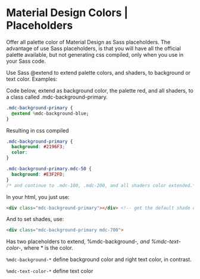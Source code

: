 # Material Design Colors | Placeholders

Offer all palette color of Material Design as Sass placeholders.
The advantage of use Sass placeholders, is that you will have all the official palette available, but not generating css compiled, only when you use in your Sass code.

Use Sass @extend to extend palette colors, and shaders, to background or text color. Examples:

Code below, extend as background color, the palette red, and all shaders, to a class called .mdc-background-primary.
```sass
.mdc-background-primary {
  @extend %mdc-background-blue;
}
```

Resulting in css compiled

```css
.mdc-background-primary {
  background: #2196F3;
  color: 
}

.mdc-background-primary.mdc-50 {
  background: #E3F2FD;
}
/* and continue to .mdc-100, .mdc-200, and all shaders color extended.*/
```


In your html, you just use:

```html
<div class="mdc-background-primary"></div> <!-- get the default shade of primary color setted, in this case, blue color. -->
```

And to set shades, use:

```html
<div class="mdc-background-primary mdc-700">
```

Has two placeholders to extend, %mdc-background-*, and %mdc-text-color-*, where * is the color.

```%mdc-background-*``` define background color and right text color, in contrast.

```%mdc-text-color-*``` define text color
